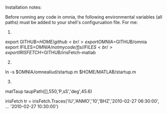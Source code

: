 Installation notes:

Before running any code in omnia, the following environmental variables (all
paths) must be added to your shell's configuruation file. For me:

1) 

export GITHUB=$HOME/github<br/>
export OMNIA=$GITHUB/omnia<br/>
export IFILES=$OMNIA/notmycode/fjs/IFILES<br/>
export IRISFETCH=$GITHUB/irisFetch-matlab<br/>

2)

ln -s $OMNIA/omnealiud/startup.m $HOME/MATLAB/startup.m


3)


matTaup
taupPath([],550,'P,sS','deg',45.6)

irisFetch
tr = irisFetch.Traces('IU','ANMO','10','BHZ','2010-02-27 06:30:00', ...
   '2010-02-27 10:30:00')

       

